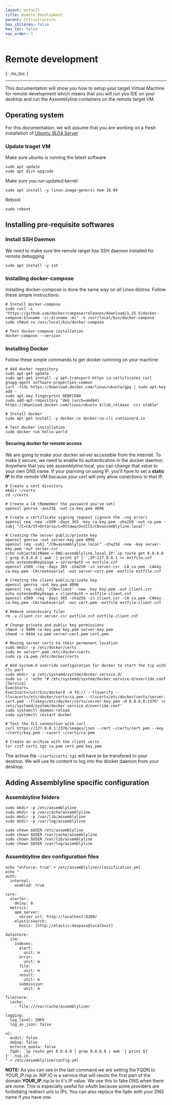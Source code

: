 ```yaml
---
layout: default
title: Remote development
parent: Infrastructure
has_children: false
has_toc: false
nav_order: 3
---
```


# Remote development
{: .no_toc }

---
This documentation will show you how to setup your target Virtual Machine for remote development which means that you will run you IDE on your desktop and run the Assemblyline containers on the remote target VM.

## Operating system 

For this documentation, we will assume that you are working on a fresh installation of [Ubuntu 18.04 Server](http://releases.ubuntu.com/18.04.4/ubuntu-18.04.4-live-server-amd64.iso)

### Update traget VM

Make sure ubuntu is running the latest software

    sudo apt update
    sudo apt dist-upgrade

Make sure you run updated kernel

    sudo apt install -y linux-image-generic-hwe-18.04

Reboot 

    sudo reboot

## Installing pre-requisite softwares

### Install SSH Daemon

We need to make sure the remote target has SSH daemon installed for remote debugging

    sudo apt install -y ssh

### Installing docker-compose

Installing docker-compose is done the same way on all Linux distros. Follow these simple instructions:

    # Install docker-compose
    sudo curl -L "https://github.com/docker/compose/releases/download/1.25.5/docker-compose-$(uname -s)-$(uname -m)" -o /usr/local/bin/docker-compose
    sudo chmod +x /usr/local/bin/docker-compose
    
    # Test docker-compose installation
    docker-compose --version

### Installing Docker

Follow these simple commands to get docker runnning on your machine:

    # Add docker repository
    sudo apt-get update
    sudo apt-get install -y apt-transport-https ca-certificates curl gnupg-agent software-properties-common
    curl -fsSL https://download.docker.com/linux/ubuntu/gpg | sudo apt-key add -
    sudo apt-key fingerprint 0EBFCD88
    sudo add-apt-repository "deb [arch=amd64] https://download.docker.com/linux/ubuntu $(lsb_release -cs) stable"

    # Install docker
    sudo apt-get install -y docker-ce docker-ce-cli containerd.io

    # Test docker installation
    sudo docker run hello-world

#### Securing docker for remote access

We are going to make your docker server accessible from the internet. To make it secure, we need to enable tls authentication in the docker daemon. Anywhere that you see assemblyline.local, you can change that value to your own DNS name. If your planning on using IP, you'll have to set a **static IP** to the remote VM because your cert will only allow conections to that IP.

    # Create a cert directory
    mkdir ~/certs
    cd ~/certs

    # Create a CA (Remember the password you've set)
    openssl genrsa -aes256 -out ca-key.pem 4096

    # Create a certificate signing request (ignore the .rng error)
    openssl req -new -x509 -days 365 -key ca-key.pem -sha256 -out ca.pem -subj "/C=CA/ST=Ontario/L=Ottawa/O=CCCS/CN=assemblyline.local"

    # Creating the server public/private key
    openssl genrsa -out server-key.pem 4096
    openssl req -subj "/CN=assemblyline.local" -sha256 -new -key server-key.pem -out server.csr
    echo subjectAltName = DNS:assemblyline.local,IP:`ip route get 8.8.8.8 | grep 8.8.8.8 | awk '{ print $7 }'`,IP:127.0.0.1 >> extfile.cnf
    echo extendedKeyUsage = serverAuth >> extfile.cnf
    openssl x509 -req -days 365 -sha256 -in server.csr -CA ca.pem -CAkey ca-key.pem -CAcreateserial -out server-cert.pem -extfile extfile.cnf

    # Creating the client public/private key
    openssl genrsa -out key.pem 4096
    openssl req -subj '/CN=client' -new -key key.pem -out client.csr
    echo extendedKeyUsage = clientAuth > extfile-client.cnf
    openssl x509 -req -days 365 -sha256 -in client.csr -CA ca.pem -CAkey ca-key.pem -CAcreateserial -out cert.pem -extfile extfile-client.cnf

    # Remove unnecessary files
    rm -v client.csr server.csr extfile.cnf extfile-client.cnf

    # Change private and public key permissions
    chmod -v 0400 ca-key.pem key.pem server-key.pem
    chmod -v 0444 ca.pem server-cert.pem cert.pem

    # Moving server certs to their permanent location
    sudo mkdir -p /etc/docker/certs
    sudo mv server*.pem /etc/docker/certs
    sudo cp ca.pem /etc/docker/certs    

    # Add system.d override configuration for docker to start the tcp with tls port
    sudo mkdir -p /etc/systemd/system/docker.service.d/
    sudo su -c 'echo "# /etc/systemd/system/docker.service.d/override.conf
    [Service]
    ExecStart=
    ExecStart=/usr/bin/dockerd -H fd:// --tlsverify --tlscacert=/etc/docker/certs/ca.pem --tlscert=/etc/docker/certs/server-cert.pem --tlskey=/etc/docker/certs/server-key.pem -H 0.0.0.0:2376" >> /etc/systemd/system/docker.service.d/override.conf'
    sudo systemctl daemon-reload
    sudo systemctl restart docker

    # Test the TLS connection with curl 
    curl https://127.0.0.1:2376/images/json --cert ~/certs/cert.pem --key ~/certs/key.pem --cacert ~/certs/ca.pem

    # Create an archive with the client certs
    tar czvf certs.tgz ca.pem cert.pem key.pem

The achive file `~/certs/certs.tgz` will have to be transfered to your desktop. We will use its content to log into the docker daemon from your desktop.

## Adding Assemblyline specific configuration 

### Assemblyline folders

    sudo mkdir -p /etc/assemblyline
    sudo mkdir -p /var/cache/assemblyline
    sudo mkdir -p /var/lib/assemblyline
    sudo mkdir -p /var/log/assemblyline

    sudo chown $USER /etc/assemblyline
    sudo chown $USER /var/cache/assemblyline
    sudo chown $USER /var/lib/assemblyline
    sudo chown $USER /var/log/assemblyline

### Assemblyline dev configuration files

    echo "enforce: true" > /etc/assemblyline/classification.yml
    echo "
    auth:
      internal:
        enabled: true

    core:
      alerter:
        delay: 0
      metrics:
        apm_server:
          server_url: http://localhost:8200/
        elasticsearch:
          hosts: [http://elastic:devpass@localhost]

    datastore:
      ilm:
        indexes:
          alert:
            unit: m
          error:
            unit: m
          file:
            unit: m
          result:
            unit: m
          submission:
            unit: m

    filestore:
      cache:
        - file:///var/cache/assemblyline/

    logging:
      log_level: INFO
      log_as_json: false

    ui:
      audit: false
      debug: false
      enforce_quota: false
      fqdn: `ip route get 8.8.8.8 | grep 8.8.8.8 | awk '{ print $7 }'`.nip.io
    " > /etc/assemblyline/config.yml

**NOTE:** As you can see in the last command we are setting the FQDN to YOUR_IP.nip.io. NIP.IO is a service that will resolv the first part of the domain **YOUR_IP**.nip.io to it's IP value. We use this to fake DNS when there are none. This is especially useful for oAuth because some providers are forbidding redirect urls to IPs. You can also replace the fqdn with your DNS name if you have one.